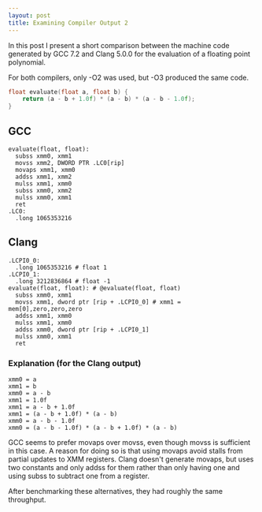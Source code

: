 ```yaml
---
layout: post
title: Examining Compiler Output 2
---
```


In this post I present a short comparison between the machine code generated by
GCC 7.2 and Clang 5.0.0 for the evaluation of a floating point polynomial.

For both compilers, only -O2 was used, but -O3 produced the same code.

```cpp
float evaluate(float a, float b) {
    return (a - b + 1.0f) * (a - b) * (a - b - 1.0f);
}
```

## GCC

```
evaluate(float, float):
  subss xmm0, xmm1
  movss xmm2, DWORD PTR .LC0[rip]
  movaps xmm1, xmm0
  addss xmm1, xmm2
  mulss xmm1, xmm0
  subss xmm0, xmm2
  mulss xmm0, xmm1
  ret
.LC0:
  .long 1065353216
```

## Clang

```
.LCPI0_0:
  .long 1065353216 # float 1
.LCPI0_1:
  .long 3212836864 # float -1
evaluate(float, float): # @evaluate(float, float)
  subss xmm0, xmm1
  movss xmm1, dword ptr [rip + .LCPI0_0] # xmm1 = mem[0],zero,zero,zero
  addss xmm1, xmm0
  mulss xmm1, xmm0
  addss xmm0, dword ptr [rip + .LCPI0_1]
  mulss xmm0, xmm1
  ret
```

### Explanation (for the Clang output)

```
xmm0 = a
xmm1 = b
xmm0 = a - b
xmm1 = 1.0f
xmm1 = a - b + 1.0f
xmm1 = (a - b + 1.0f) * (a - b)
xmm0 = a - b - 1.0f
xmm0 = (a - b - 1.0f) * (a - b + 1.0f) * (a - b)
```

GCC seems to prefer movaps over movss, even though movss is sufficient in this
case. A reason for doing so is that using movaps avoid stalls from partial
updates to XMM registers. Clang doesn't generate movaps, but uses two constants
and only addss for them rather than only having one and using subss to subtract
one from a register.

After benchmarking these alternatives, they had roughly the same throughput.
